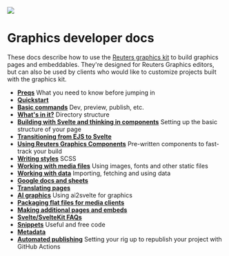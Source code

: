 ![](https://graphics.thomsonreuters.com/style-assets/images/logos/reuters-graphics-logo/svg/graphics-logo-color-dark.svg)

# Graphics developer docs

These docs describe how to use the [Reuters graphics kit](https://github.com/reuters-graphics/bluprint_graphics-kit) to build graphics pages and embeddables. They're designed for Reuters Graphics editors, but can also be used by clients who would like to customize projects built with the graphics kit.

- **[Preqs](prerequisites.md)** What you need to know before jumping in
- **[Quickstart](quickstart.md)**
- **[Basic commands](commands.md)** Dev, preview, publish, etc.
- **[What's in it?](directory.md)** Directory structure
- **[Building with Svelte and thinking in components](components.md)** Setting up the basic structure of your page
- **[Transitioning from EJS to Svelte](ejs-to-svelte.md)**
- **[Using Reuters Graphics Components](graphics-components.md)** Pre-written components to fast-track your build
- **[Writing styles](styles.md)** SCSS
- **[Working with media files](media.md)** Using images, fonts and other static files
- **[Working with data](data.md)** Importing, fetching and using data
- **[Google docs and sheets](google-docs-and-sheets.md)**
- **[Translating pages](translation.md)**
- **[AI graphics](ai.md)** Using ai2svelte for graphics
- **[Packaging flat files for media clients](flats.md)**
- **[Making additional pages and embeds](pages.md)**
- **[Svelte/SvelteKit FAQs](svelte-faqs.md)**
- **[Snippets](snippets.md)** Useful and free code
- **[Metadata](metadata.md)**
- **[Automated publishing](automated-publishing.md)** Setting your rig up to republish your project with GitHub Actions
